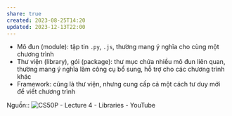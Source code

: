 ```yaml
---
share: true
created: 2023-08-25T14:20
updated: 2023-12-13T22:00
---
```


- Mô đun (module): tập tin `.py`, `.js`, thường mang ý nghĩa cho cùng một chương trình
- Thư viện (library), gói (package): thư mục chứa nhiều mô đun liên quan, thường mang ý nghĩa làm công cụ bổ sung, hỗ trợ cho các chương trình khác
- Framework: cũng là thư viện, nhưng cung cấp cả một cách tư duy mới để viết chương trình

Nguồn:: ![CS50P - Lecture 4 - Libraries - YouTube](https://youtu.be/MztLZWibctI)

